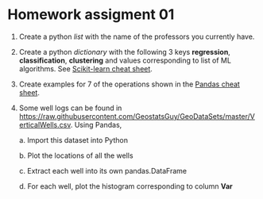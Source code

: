 # Homework assigment 01

1. Create a python *list* with the name of the professors you currently have.

2. Create a python *dictionary* with the following 3 keys **regression**, **classification**, **clustering** and values corresponding to list of ML algorithms. See [Scikit-learn cheat sheet](https://scikit-learn.org/stable/tutorial/machine_learning_map/index.html).

3. Create examples for 7 of the operations shown in the [Pandas cheat sheet](https://pandas.pydata.org/Pandas_Cheat_Sheet.pdf).

4. Some well logs can be found in https://raw.githubusercontent.com/GeostatsGuy/GeoDataSets/master/VerticalWells.csv. Using Pandas,

    a. Import this dataset into Python

    b. Plot the locations of all the wells

    c. Extract each well into its own pandas.DataFrame

    d. For each well, plot the histogram corresponding to column **Var**
